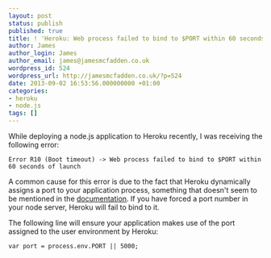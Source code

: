 ```yaml
---
layout: post
status: publish
published: true
title: ! 'Heroku: Web process failed to bind to $PORT within 60 seconds of launch'
author: James
author_login: James
author_email: james@jamesmcfadden.co.uk
wordpress_id: 524
wordpress_url: http://jamesmcfadden.co.uk/?p=524
date: 2013-09-02 16:53:56.000000000 +01:00
categories:
- heroku
- node.js
tags: []
---
```

While deploying a node.js application to Heroku recently, I was receiving the following error:

    Error R10 (Boot timeout) -> Web process failed to bind to $PORT within 60 seconds of launch

A common cause for this error is due to the fact that Heroku dynamically assigns a port to your application process, something that doesn't seem to be mentioned in the [documentation](https://devcenter.heroku.com/articles/nodejs). If you have forced a port number in your node server, Heroku will fail to bind to it.

The following line will ensure your application makes use of the port assigned to the user environment by Heroku:

    var port = process.env.PORT || 5000;